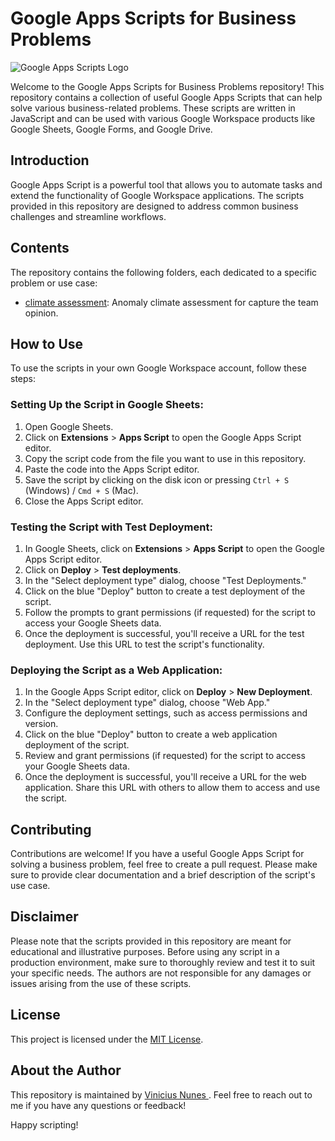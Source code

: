 # Google Apps Scripts for Business Problems

![Google Apps Scripts Logo](https://www.gstatic.com/images/branding/product/2x/apps_script_48dp.png)

Welcome to the Google Apps Scripts for Business Problems repository! This repository contains a collection of useful Google Apps Scripts that can help solve various business-related problems. These scripts are written in JavaScript and can be used with various Google Workspace products like Google Sheets, Google Forms, and Google Drive.

## Introduction

Google Apps Script is a powerful tool that allows you to automate tasks and extend the functionality of Google Workspace applications. The scripts provided in this repository are designed to address common business challenges and streamline workflows.

## Contents

The repository contains the following folders, each dedicated to a specific problem or use case:

- [climate assessment](climate_assessment/): Anomaly climate assessment for capture the team opinion.


## How to Use

To use the scripts in your own Google Workspace account, follow these steps:

### Setting Up the Script in Google Sheets:

1. Open Google Sheets.
2. Click on **Extensions** > **Apps Script** to open the Google Apps Script editor.
3. Copy the script code from the file you want to use in this repository.
4. Paste the code into the Apps Script editor.
5. Save the script by clicking on the disk icon or pressing `Ctrl + S` (Windows) / `Cmd + S` (Mac).
6. Close the Apps Script editor.

### Testing the Script with Test Deployment:

1. In Google Sheets, click on **Extensions** > **Apps Script** to open the Google Apps Script editor.
2. Click on **Deploy** > **Test deployments**.
3. In the "Select deployment type" dialog, choose "Test Deployments."
4. Click on the blue "Deploy" button to create a test deployment of the script.
5. Follow the prompts to grant permissions (if requested) for the script to access your Google Sheets data.
6. Once the deployment is successful, you'll receive a URL for the test deployment. Use this URL to test the script's functionality.

### Deploying the Script as a Web Application:

1. In the Google Apps Script editor, click on **Deploy** > **New Deployment**.
2. In the "Select deployment type" dialog, choose "Web App."
3. Configure the deployment settings, such as access permissions and version.
4. Click on the blue "Deploy" button to create a web application deployment of the script.
5. Review and grant permissions (if requested) for the script to access your Google Sheets data.
6. Once the deployment is successful, you'll receive a URL for the web application. Share this URL with others to allow them to access and use the script.


## Contributing

Contributions are welcome! If you have a useful Google Apps Script for solving a business problem, feel free to create a pull request. Please make sure to provide clear documentation and a brief description of the script's use case.

## Disclaimer

Please note that the scripts provided in this repository are meant for educational and illustrative purposes. Before using any script in a production environment, make sure to thoroughly review and test it to suit your specific needs. The authors are not responsible for any damages or issues arising from the use of these scripts.

## License

This project is licensed under the [MIT License](LICENSE).

## About the Author

This repository is maintained by [Vinicius Nunes ](https://github.com/viniciusnunest). Feel free to reach out to me if you have any questions or feedback! 

Happy scripting!
